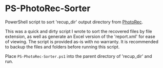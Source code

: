 # PS-PhotoRec-Sorter
PowerShell script to sort 'recup_dir' output directory from [PhotoRec](https://www.cgsecurity.org/wiki/PhotoRec).

This was a quick and dirty script I wrote to sort the recovered files by file extension, as well as generate an Excel version of the 'report.xml' for ease of viewing. The script is provided as-is with no warranty. It is recommended to backup the files and folders before running this script.

Place `PS-PhotoRec-Sorter.ps1` into the parent directory of 'recup_dir' and run.